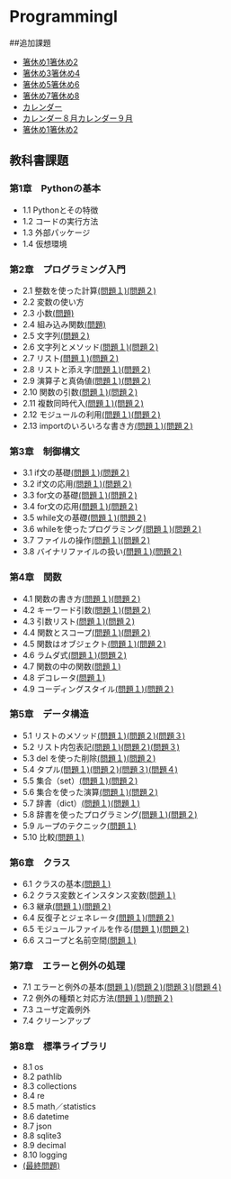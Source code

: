 # ProgrammingI
##追加課題
- [箸休め1](./CHAPTER04/hasi1.py)[箸休め2](./CHAPTER04/hasi1.py)
- [箸休め3](./CHAPTER04/hasi1.py)[箸休め4](./CHAPTER04/hasi1.py)
- [箸休め5](./CHAPTER04/hasi1.py)[箸休め6](./CHAPTER04/hasi1.py)
- [箸休め7](./CHAPTER04/hasi1.py)[箸休め8](./CHAPTER04/hasi1.py)
- [カレンダー](./CHAPTER04/karenda-.py)
- [カレンダー８月](./CHAPTER04/karenda-kai.py)[カレンダー９月](./CHAPTER04/karenda-kai_kugatu.py)
- [箸休め1](./CHAPTER06/my_math.py)[箸休め2](./CHAPTER06/my_math.py)
## 教科書課題
### 第1章　Pythonの基本
- 1.1 Pythonとその特徴
- 1.2 コードの実行方法
- 1.3 外部パッケージ
- 1.4 仮想環境
### 第2章　プログラミング入門
- 2.1 整数を使った計算[(問題１)](./CHAPTER02/Q2_1_1.py)[(問題２)](./CHAPTER02/Q2_1_2.py)
- 2.2 変数の使い方
- 2.3 小数[(問題)](./CHAPTER02/Q2_3_1.py)
- 2.4 組み込み関数[(問題)](./CHAPTER02/Q2_4_1.py)
- 2.5 文字列[(問題２)](./CHAPTER02/Q2_5_2.py)
- 2.6 文字列とメソッド[(問題１)](./CHAPTER02/Q2_6_1.py)[(問題２)](./CHAPTER02/Q2_6_2.py)
- 2.7 リスト[(問題１)](./CHAPTER02/Q2_7_1.py)[(問題２)](./CHAPTER02/Q2_7_2.py)
- 2.8 リストと添え字[(問題１)](./CHAPTER02/Q2_8_1.py)[(問題２)](./CHAPTER02/Q2_8_2.py)
- 2.9 演算子と真偽値[(問題１)](./CHAPTER02/Q2_9_1.py)[(問題２)](./CHAPTER02/Q2_9_2.py)
- 2.10 関数の引数[(問題１)](./CHAPTER02/Q2_10_1.py)[(問題２)](./CHAPTER02/Q2_10_2.py)
- 2.11 複数同時代入[(問題１)](./CHAPTER02/Q2_11_1.py)[(問題２)](./CHAPTER02/Q2_11_2.py)
- 2.12 モジュールの利用[(問題１)](./CHAPTER02/Q2_12_1.py)[(問題２)](./CHAPTER02/Q2_12_2.py)
- 2.13 importのいろいろな書き方[(問題１)](./CHAPTER02/Q2_13_1.py)[(問題２)](./CHAPTER02/Q2_13_2.py)
### 第3章　制御構文
- 3.1 if文の基礎[(問題１)](./CHAPTER03/Q3_1_1.py)[(問題２)](./CHAPTER03/Q3_1_2.py)
- 3.2 if文の応用[(問題１)](./CHAPTER03/Q3_2_1.py)[(問題２)](./CHAPTER03/Q3_2_2.py)
- 3.3 for文の基礎[(問題１)](./CHAPTER03/Q3_3_1.py)[(問題２)](./CHAPTER03/Q3_3_2.py)
- 3.4 for文の応用[(問題１)](./CHAPTER03/Q3_4_1.py)[(問題２)](./CHAPTER03/Q3_4_2.py)
- 3.5 while文の基礎[(問題１)](./CHAPTER03/Q3_5_1.py)[(問題２)](./CHAPTER03/Q3_5_2.py)
- 3.6 whileを使ったプログラミング[(問題１)](./CHAPTER03/Q3_6_1.py)[(問題２)](./CHAPTER03/Q3_6_2.py)
- 3.7 ファイルの操作[(問題１)](./CHAPTER03/Q3_7_1.py)[(問題２)](./CHAPTER03/Q3_7_2.py)
- 3.8 バイナリファイルの扱い[(問題１)](./CHAPTER03/Q3_8_1.py)[(問題２)](./CHAPTER03/Q3_8_2.py)
### 第4章　関数
- 4.1 関数の書き方[(問題１)](./CHAPTER04/Q4_1_1.py)[(問題２)](./CHAPTER04/Q4_1_2.py)
- 4.2 キーワード引数[(問題１)](./CHAPTER04/Q4_2_1.py)[(問題２)](./CHAPTER04/Q4_2_2.py)
- 4.3 引数リスト[(問題１)](./CHAPTER04/Q4_3_1.py)[(問題２)](./CHAPTER04/Q4_3_2.py)
- 4.4 関数とスコープ[(問題１)](./CHAPTER04/Q4_4_1.py)[(問題２)](./CHAPTER04/Q4_4_2.py)
- 4.5 関数はオブジェクト[(問題１)](./CHAPTER04/Q4_5_1.py)[(問題２)](./CHAPTER04/Q4_5_2.py)
- 4.6 ラムダ式[(問題１)](./CHAPTER04/Q4_6_1.py)[(問題２)](./CHAPTER04/Q4_6_2.py)
- 4.7 関数の中の関数[(問題１)](./CHAPTER04/Q4_7_1.py)
- 4.8 デコレータ[(問題１)](./CHAPTER04/Q4_8_1.py)
- 4.9 コーディングスタイル[(問題１)](./CHAPTER04/Q4_9_1.py)[(問題２)](./CHAPTER04/Q4_9_2.py)
### 第5章　データ構造
- 5.1 リストのメソッド[(問題１)](./CHAPTER05/Q5_1_1.py)[(問題２)](./CHAPTER05/Q5_1_2.py)[(問題３)](./CHAPTER05/Q5_1_3.py)
- 5.2 リスト内包表記[(問題１)](./CHAPTER05/Q5_2_1.py)[(問題２)](./CHAPTER05/Q5_2_2.py)[(問題３)](./CHAPTER05/Q5_2_3.py)
- 5.3 del を使った削除[(問題１)](./CHAPTER05/Q5_3_1.py)[(問題２)](./CHAPTER05/Q5_3_2.py)
- 5.4 タプル[(問題１)](./CHAPTER05/Q5_4_1.py)[(問題２)](./CHAPTER05/Q5_4_2.py)[(問題３)](./CHAPTER5/Q5_4_3.py)[(問題４)](./CHAPTER05/Q5_4_4.py)
- 5.5 集合（set）[(問題１)](./CHAPTER05/Q5_5_1.py)[(問題２)](./CHAPTER05/Q5_5_2.py)
- 5.6 集合を使った演算[(問題１)](./CHAPTER05/Q5_6_1.py)[(問題２)](./CHAPTER05/Q5_6_2.py)
- 5.7 辞書（dict）[(問題１)](./CHAPTER05/Q5_7_1.py)[(問題１)](./CHAPTER05/Q5_7_2.py)
- 5.8 辞書を使ったプログラミング[(問題１)](./CHAPTER05/Q5_8_1.py)[(問題２)](./CHAPTER05/Q5_8_2.py)
- 5.9 ループのテクニック[(問題１)](./CHAPTER05/Q5_9_1.py)
- 5.10 比較[(問題１)](./CHAPTER05/Q5_10_1.py)
### 第6章　クラス
- 6.1 クラスの基本[(問題１)](./CHAPTER06/Q6_1_1.py)
- 6.2 クラス変数とインスタンス変数[(問題１)](./CHAPTER06/Q6_2_1.py)
- 6.3 継承[(問題１)](./CHAPTER06/Q6_3_1.py)[(問題２)](./CHAPTER06/Q6_3_2.py)
- 6.4 反復子とジェネレータ[(問題１)](./CHAPTER06/Q6_4_1.py)[(問題２)](./CHAPTER06/Q6_4_2.py)
- 6.5 モジュールファイルを作る[(問題１)](./CHAPTER06/Q6_5_1.py)[(問題２)](./CHAPTER06/Q6_5_2.py)
- 6.6 スコープと名前空間[(問題１)](./CHAPTER06/Q6_6_1.py)
### 第7章　エラーと例外の処理
- 7.1 エラーと例外の基本[(問題１)](./CHAPTER07/Q7_1_1.py)[(問題２)](./CHAPTER07/Q7_1_2.py)[(問題３)](./CHAPTER07/Q7_1_3.py)[(問題４)](./CHAPTER07/Q7_1_4.py)
- 7.2 例外の種類と対応方法[(問題１)](./CHAPTER07/Q7_2_1.py)[(問題２)](./CHAPTER07/Q7_2_2.py)
- 7.3 ユーザ定義例外
- 7.4 クリーンアップ
### 第8章　標準ライブラリ
- 8.1 os
- 8.2 pathlib
- 8.3 collections
- 8.4 re
- 8.5 math／statistics
- 8.6 datetime
- 8.7 json
- 8.8 sqlite3
- 8.9 decimal
- 8.10 logging
- [(最終問題)](./CHAPTER02/Q2_final.py)

